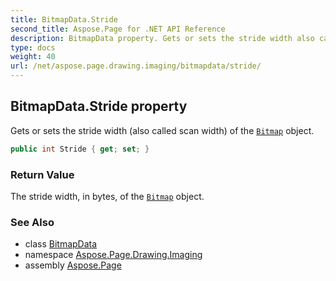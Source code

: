 ```yaml
---
title: BitmapData.Stride
second_title: Aspose.Page for .NET API Reference
description: BitmapData property. Gets or sets the stride width also called scan width of the Bitmap object
type: docs
weight: 40
url: /net/aspose.page.drawing.imaging/bitmapdata/stride/
---
```

## BitmapData.Stride property

Gets or sets the stride width (also called scan width) of the [`Bitmap`](../../../aspose.page.drawing/bitmap/) object.

```csharp
public int Stride { get; set; }
```

### Return Value

The stride width, in bytes, of the [`Bitmap`](../../../aspose.page.drawing/bitmap/) object.

### See Also

* class [BitmapData](../)
* namespace [Aspose.Page.Drawing.Imaging](../../bitmapdata/)
* assembly [Aspose.Page](../../../)


